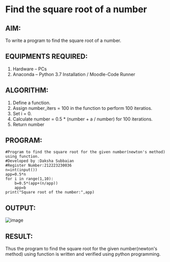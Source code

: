 # Find the square root of a number

## AIM:
To write a program to find the square root of a number.

## EQUIPMENTS REQUIRED:
1. Hardware – PCs
2. Anaconda – Python 3.7 Installation / Moodle-Code Runner

## ALGORITHM:
1. Define a function.
2. Assign number_iters = 100 in the function to perform 100 iteratios.
3. Set i = 0.
4. Calculate  number = 0.5 * (number + a / number) for 100 iterations.
5. Return number

## PROGRAM:
```
#Program to find the square root for the given number(newton's method) using function.
#Developed by :Daksha Subbaian
#Register Number:212223230036
n=int(input())
app=0.5*n
for i in range(1,10):
    b=0.5*(app+(n/app))
    app=b
print("Square root of the number:",app)
```

## OUTPUT:
![image](https://github.com/user-attachments/assets/021eabac-dfb3-4a0f-a596-aa51eea2963e)



## RESULT:
Thus the program to find the square root for the given number(newton's method) using function is written and verified using python programming.
